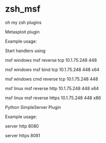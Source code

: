 # zsh_msf
oh my zsh plugins

Metasploit plugin 

Example usage:

Start handlers using


msf windows msf reverse tcp 10.1.75.248 448

msf windows msf bind tcp 10.1.75.248 448 x64

msf windows cmd reverse tcp 10.1.75.248 448

msf linux msf reverse http 10.1.75.248 448 x64

msf linux msf reverse https 10.1.75.248 448 x86



Python SimpleServer Plugin

Example usage:

server http 8080

server https 8081

 
